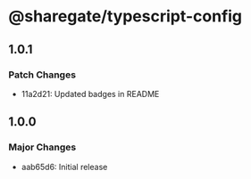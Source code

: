 # @sharegate/typescript-config

## 1.0.1

### Patch Changes

- 11a2d21: Updated badges in README

## 1.0.0

### Major Changes

- aab65d6: Initial release
